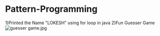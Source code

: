 # Pattern-Programming
1)Printed the Name "LOKESH" using for loop in java
2)Fun Guesser Game
![guesser game.jpg](..%2F..%2F..%2F..%2FDownloads%2Fguesser%20game.jpg)